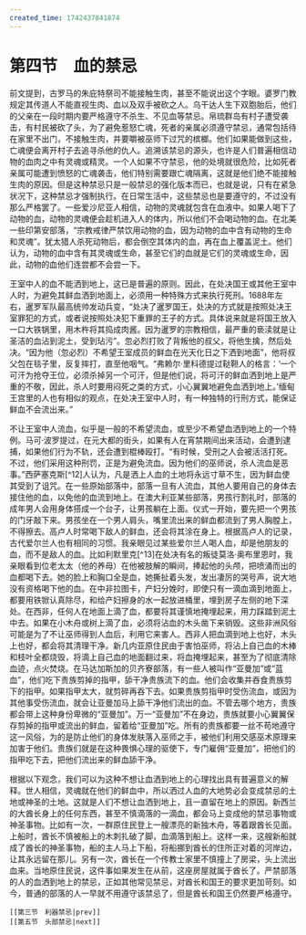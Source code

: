 ```yaml
---
created_time: 1742437841874
---
```

# 第四节　血的禁忌

前文提到，古罗马的朱庇特祭司不能接触生肉，甚至不能说出这个字眼。婆罗门教规定其传道人不能直视生肉、血以及双手被砍之人。乌干达人生下双胞胎后，他们的父亲在一段时期内要严格遵守不杀生、不见血等禁忌。帛琉群岛有村子遭受袭击，有村民被砍了头，为了避免惹怒亡魂，死者的亲属必须遵守禁忌，通常包括待在家里不出门，不接触生肉，并要嚼被巫师下过咒的槟榔。他们如果能做到这些，亡魂便会离开村子去追寻杀他的仇人。追溯该禁忌的源头，也许是人们普遍相信动物的血肉之中有灵魂或精灵。一个人如果不守禁忌，他的处境就很危险，比如死者亲属可能遭到愤怒的亡魂袭击，他们特别需要跟亡魂隔离，这就是他们绝不能接触生肉的原因。但是这种禁忌只是一般禁忌的强化版本而已，也就是说，只有在紧急状况下，这种禁忌才强制执行。在日常生活中，这些禁忌也是要遵守的，不过没有那么严格罢了。一些爱沙尼亚人相信，动物的灵魂就包含在血液中。如果人喝下了动物的血，动物的灵魂便会趁机进入人的体内，所以他们不会喝动物的血。在北美一些印第安部落，“宗教戒律严禁饮用动物的血，因为动物的血中含有动物的生命和灵魂”。犹太猎人杀死动物后，都会倒空其体内的血，再在血上覆盖泥土。他们认为，动物的血中含有其灵魂或生命，甚至它们的血就是它们的灵魂或生命，因此，动物的血他们连尝都不会尝一下。

王室中人的血不能洒到地上，这已是普遍的原则。因此，在处决国王或其他王室中人时，为避免其鲜血洒到地面上，必须用一种特殊方式来执行死刑。1688年左右，暹罗军队最高统帅发动兵变，“处决了暹罗国王，处决的方式就是按照处决王室罪犯的方式，或者说按照处决犯下重罪的王子的方式。具体说来就是将国王放入一口大铁锅里，用木杵将其捣成肉酱。因为暹罗的宗教相信，最严重的亵渎就是让圣洁的血沾到泥土，受到玷污”。忽必烈打败了背叛他的叔父，将他生擒，然后处决。“因为他（忽必烈）不希望王室成员的鲜血在光天化日之下洒到地面”，他将叔父包在毯子里，反复摔打，直至他咽气。“弗赖尔·里科德提过鞑靼人的格言：‘一个可汗为抢夺王位，必须杀掉另一个可汗，但是他们说，将可汗的鲜血洒到地上是严重的不敬，因此，杀人时要用闷死之类的方式，小心翼翼地避免血洒到地上。’缅甸王宫里的人也有相似的观点，在处决王室中人时，有一种独特的行刑方式，能保证鲜血不会流出来。”

不让王室中人流血，似乎是一般的不希望流血，或至少不希望血洒到地上的一个特例。马可·波罗提过，在元大都的街头，如果有人在宵禁期间出来活动，会遭到逮捕，如果他们行为不轨，还会遭到棍棒殴打。“有时候，受刑之人会被活活打死。不过，他们采用这种刑罚，正是为避免流血。因为他们的巫师说，杀人流血是恶事。”西萨塞克斯[^12]人认为，凡是洒上人血的土地将永远寸草不生，因为鲜血使其受到了诅咒。在一些原始部落中，部落一旦有人流血，其他人要用自己的身体去接住他的血，以免他的血流到地上。在澳大利亚某些部落，男孩行割礼时，部落的成年男人会用身体搭成一个台子，让男孩躺在上面。仪式一开始，要先把一个男孩的门牙敲下来。男孩坐在一个男人肩头，嘴里流出来的鲜血都流到了男人胸膛上，不得擦去。高卢人时常喝下敌人的鲜血，还会将其涂在身上。根据高卢人的记录，古代爱尔兰人也有相同的习惯。我亲眼见过某些爱尔兰人喝人血，却是他朋友的血，而不是敌人的血。比如利默里克[^13]在处决有名的叛徒莫洛·奥布里恩时，我亲眼看到位老太太（他的养母）在他被肢解的瞬间，捧起他的头颅，把喷涌而出的血都喝下去。她的脸上和胸口全是血，她撕扯着头发，发出凄厉的哭号声，说大地没有资格喝下他的血。在中非拉图卡，产妇分娩时，即使只有一滴血滴到地面上，都要用铁锨认真除尽，和给产妇擦身的水一起放进桶里，埋到房子左侧的地下深处。在西非，任何人在地面上滴了血，都要将其谨慎地掩埋起来，用力踩踏到泥土中去。如果在小木舟或树上滴了血，必须将沾血的木头凿下来销毁。这些非洲风俗可能是为了不让巫师得到人血后，利用它来害人。西非人把血滴到地上也好，木头上也好，都会将其清理干净。新几内亚原住民由于害怕巫师，将沾上自己血的木棒和枝叶全都烧毁，将滴上自己血的地面翻过来，将血掩埋起来，甚至为了彻底清除血迹，点火焚烧。在马达加斯加的贝齐寮部落，有一些人被叫作“亚曼加”或“蓝血”，他们吃下贵族剪掉的指甲，舔干净贵族流下的血。他们会收集并吞食贵族剪下的指甲。如果指甲太大，就剪碎再吞下去。如果贵族剪指甲时受伤流血，或因为其他事受伤流血，就会让亚曼加马上舔干净他们流出的血。不管去哪个地方，贵族都会带上这种身份卑微的“亚曼加”。万一“亚曼加”不在身边，贵族就要小心翼翼保存剪掉的指甲或流出的鲜血，留着给“亚曼加”吃。所有的贵族都要一丝不苟地遵守这一风俗，为的是防止他们的身体发肤落入巫师之手，被他们利用交感巫术原理来加害于他们。贵族们就是在这种畏惧心理的驱使下，专门雇佣“亚曼加”，把他们的指甲吃下去，把他们流出来的鲜血舔干净。

根据以下观念，我们可以为这种不想让血洒到地上的心理找出具有普遍意义的解释。世人相信，灵魂就在他们的鲜血中，所以洒过人血的大地势必会变成禁忌的土地或神圣的土地。这就是人们不想让血洒到地上，且一直留在地上的原因。新西兰的大酋长身上的任何东西，甚至不慎滴落的一滴血，都会马上变成他的禁忌事物或神圣事物。比如有一次，一群原住民登上一艘漂亮的新独木舟，等着跟酋长见面。上船时，酋长不慎被船上的木刺扎破了脚，血滴落到船上。这样一来，这艘新船就成了酋长的神圣事物，船的主人马上下船，将船挪到酋长的住所正对着的河岸边，让其永远留在那儿。另有一次，酋长在一个传教士家里不慎撞上了房梁，头上流出血来。当地原住民说，这件事如果发生在从前，这座房屋就属于酋长了。严禁部落的人的血洒到地上的禁忌，正如其他常见禁忌，对酋长和国王的要求更加苛刻。如今，普通的部落的人一早就不用遵守该禁忌了，但是酋长和国王仍然要严格遵守。

```booknav
[[第三节　利器禁忌|prev]]
[[第五节　头部禁忌|next]]
```